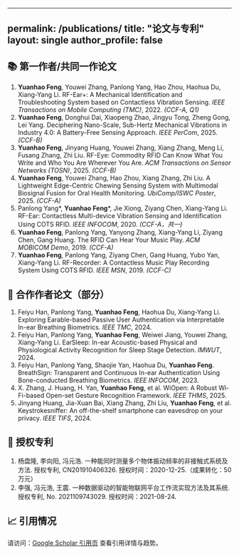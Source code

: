 ---

permalink: /publications/
title: "论文与专利"
layout: single
author\_profile: false
----------------------

## 📚 第一作者/共同一作论文

1. **Yuanhao Feng**, Youwei Zhang, Panlong Yang, Hao Zhou, Haohua Du, Xiang-Yang Li. RF-Ear+: A Mechanical Identification and Troubleshooting System based on Contactless Vibration Sensing. *IEEE Transactions on Mobile Computing (TMC)*, 2022. *(CCF-A, Q1)*
2. **Yuanhao Feng**, Donghui Dai, Xiaopeng Zhao, Jingyu Tong, Zheng Gong, Lei Yang. Deciphering Nano-Scale, Sub-Hertz Mechanical Vibrations in Industry 4.0: A Battery-Free Sensing Approach. *IEEE PerCom*, 2025. *(CCF-B)*
3. **Yuanhao Feng**, Jinyang Huang, Youwei Zhang, Xiang Zhang, Meng Li, Fusang Zhang, Zhi Liu. RF-Eye: Commodity RFID Can Know What You Write and Who You Are Wherever You Are. *ACM Transactions on Sensor Networks (TOSN)*, 2025. *(CCF-B)*
4. **Yuanhao Feng**, Youwei Zhang, Hao Zhou, Xiang Zhang, Zhi Liu. A Lightweight Edge-Centric Chewing Sensing System with Multimodal Biosignal Fusion for Oral Health Monitoring. *UbiComp/ISWC Poster*, 2025. *(CCF-A)*
5. Panlong Yang\*, **Yuanhao Feng**\*, Jie Xiong, Ziyang Chen, Xiang-Yang Li. RF-Ear: Contactless Multi-device Vibration Sensing and Identification Using COTS RFID. *IEEE INFOCOM*, 2020. *(CCF-A，共一)*
6. **Yuanhao Feng**, Panlong Yang, Yanyong Zhang, Xiang-Yang Li, Ziyang Chen, Gang Huang. The RFID Can Hear Your Music Play. *ACM MOBICOM Demo*, 2019. *(CCF-A)*
7. **Yuanhao Feng**, Panlong Yang, Ziyang Chen, Gang Huang, Yubo Yan, Xiang-Yang Li. RF-Recorder: A Contactless Music Play Recording System Using COTS RFID. *IEEE MSN*, 2019. *(CCF-C)*

## 🤝 合作作者论文（部分）

1. Feiyu Han, Panlong Yang, **Yuanhao Feng**, Haohua Du, Xiang-Yang Li. Exploring Earable-based Passive User Authentication via Interpretable In-ear Breathing Biometrics. *IEEE TMC*, 2024.
2. Feiyu Han, Panlong Yang, **Yuanhao Feng**, Weiwei Jiang, Youwei Zhang, Xiang-Yang Li. EarSleep: In-ear Acoustic-based Physical and Physiological Activity Recognition for Sleep Stage Detection. *IMWUT*, 2024.
3. Feiyu Han, Panlong Yang, Shaojie Yan, Haohua Du, **Yuanhao Feng**. BreathSign: Transparent and Continuous In-ear Authentication Using Bone-conducted Breathing Biometrics. *IEEE INFOCOM*, 2023.
4. X. Zhang, J. Huang, H. Yan, **Yuanhao Feng**, et al. WiOpen: A Robust Wi-Fi-based Open-set Gesture Recognition Framework. *IEEE THMS*, 2025.
5. Jinyang Huang, Jia-Xuan Bai, Xiang Zhang, Zhi Liu, **Yuanhao Feng**, et al. Keystrokesniffer: An off-the-shelf smartphone can eavesdrop on your privacy. *IEEE TIFS*, 2024.

## 📄 授权专利

1. 杨盘隆, 李向阳, 冯元浩. 一种能同时测量多个物体振动频率的非接触式系统及方法. 授权专利, CN201910406326. 授权时间：2020-12-25.（成果转化：50万元）
2. 李强, 冯元浩, 王震. 一种数据驱动的智能物联网平台工作流实现方法及其系统. 授权专利, No. 2021109743029. 授权时间：2021-08-24.

## 📈 引用情况

请访问：[Google Scholar 引用页](https://scholar.google.com/citations?user=WMkMTb4AAAAJ) 查看引用详情与趋势。
